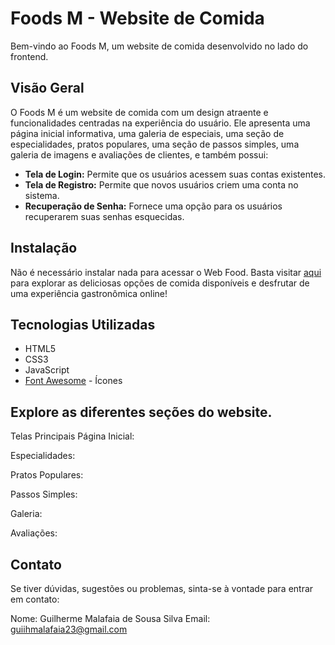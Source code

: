# Foods M - Website de Comida

Bem-vindo ao Foods M, um website de comida desenvolvido no lado do frontend.

## Visão Geral

O Foods M é um website de comida com um design atraente e funcionalidades centradas na experiência do usuário. Ele apresenta uma página inicial informativa, uma galeria de especiais, uma seção de especialidades, pratos populares, uma seção de passos simples, uma galeria de imagens e avaliações de clientes, e também possui:
- **Tela de Login:** Permite que os usuários acessem suas contas existentes.
- **Tela de Registro:** Permite que novos usuários criem uma conta no sistema.
- **Recuperação de Senha:** Fornece uma opção para os usuários recuperarem suas senhas esquecidas.

## Instalação
Não é necessário instalar nada para acessar o Web Food. Basta visitar [aqui]([https://malafaiaa.github.io/Landing-Page-GTA/](https://malafaiaa.github.io/WebSite-Food/))  para explorar as deliciosas opções de comida disponíveis e desfrutar de uma experiência gastronômica online!

## Tecnologias Utilizadas

- HTML5
- CSS3
- JavaScript
- [Font Awesome](https://fontawesome.com/) - Ícones


## Explore as diferentes seções do website.

Telas Principais
Página Inicial:

Especialidades:

Pratos Populares:

Passos Simples:

Galeria:

Avaliações:

## Contato
Se tiver dúvidas, sugestões ou problemas, sinta-se à vontade para entrar em contato:

Nome: Guilherme Malafaia de Sousa Silva
Email: guiihmalafaia23@gmail.com
